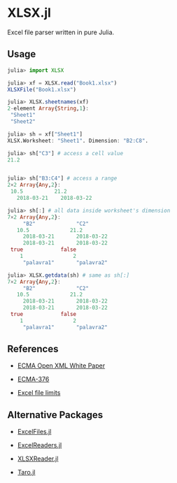 
# XLSX.jl

Excel file parser written in pure Julia.

## Usage

```julia
julia> import XLSX

julia> xf = XLSX.read("Book1.xlsx")
XLSXFile("Book1.xlsx")

julia> XLSX.sheetnames(xf)
2-element Array{String,1}:
 "Sheet1"
 "Sheet2"

julia> sh = xf["Sheet1"]
XLSX.Worksheet: "Sheet1". Dimension: "B2:C8".

julia> sh["C3"] # access a cell value
21.2


julia> sh["B3:C4"] # access a range
2×2 Array{Any,2}:
 10.5          21.2
   2018-03-21    2018-03-22

julia> sh[:] # all data inside worksheet's dimension
7×2 Array{Any,2}:
     "B2"             "C2"
   10.5             21.2
     2018-03-21       2018-03-22
     2018-03-21       2018-03-22
 true            false
    1                2
     "palavra1"       "palavra2"

julia> XLSX.getdata(sh) # same as sh[:]
7×2 Array{Any,2}:
     "B2"             "C2"
   10.5             21.2
     2018-03-21       2018-03-22
     2018-03-21       2018-03-22
 true            false
    1                2
     "palavra1"       "palavra2"
```

## References

* [ECMA Open XML White Paper](https://www.ecma-international.org/news/TC45_current_work/OpenXML%20White%20Paper.pdf)

* [ECMA-376](https://www.ecma-international.org/publications/standards/Ecma-376.htm)

* [Excel file limits](https://support.office.com/en-gb/article/excel-specifications-and-limits-1672b34d-7043-467e-8e27-269d656771c3)

## Alternative Packages

* [ExcelFiles.jl](https://github.com/davidanthoff/ExcelFiles.jl)

* [ExcelReaders.jl](https://github.com/davidanthoff/ExcelReaders.jl)

* [XLSXReader.jl](https://github.com/mpastell/XLSXReader.jl)

* [Taro.jl](https://github.com/aviks/Taro.jl)
